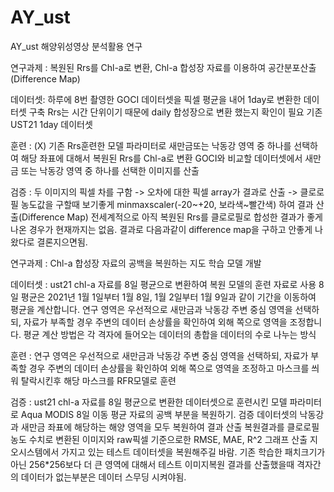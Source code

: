 # AY_ust
AY_ust 해양위성영상 분석활용 연구

연구과제 : 복원된 Rrs를 Chl-a로 변환, Chl-a 합성장 자료를 이용하여 공간분포산출(Difference Map)

데이터셋: 하루에 8번 촬영한 GOCI 데이터셋을 픽셀 평균을 내어 1day로 변환한 데이터셋 구축
    Rrs는 시간 단위이기 때문에 daily 합성장으로 변환 했는지 확인이 필요
    기존 UST21 1day 데이터셋

훈련 : (X) 기존 Rrs훈련한 모델 파라미터로 새만금또는 낙동강 영역 중 하나를 선택하여 해당 좌표에 대해서 복원된 Rrs를 Chl-a로 변환
    GOCI와 비교할 데이터셋에서 새만금 또는 낙동강 영역 중 하나를 선택한 이미지를 산출

검증 : 두 이미지의 픽셀 차를 구함 -> 오차에 대한 픽셀 array가 결과로 산출 -> 클로로필 농도값을 구할때 보기좋게  minmaxscaler(-20~+20, 보라색~빨간색) 하여 결과 산출(Difference Map)
    전세계적으로 아직 복원된 Rrs를 클로로필로 합성한 결과가 좋게 나온 경우가 현재까지는 없음.
    결과로 다음과같이 difference map을 구하고 안좋게 나왔다로 결론지으면됨.



연구과제 : Chl-a 합성장 자료의 공백을 복원하는 지도 학습 모델 개발

데이터셋 : ust21 chl-a 자료를 8일 평균으로 변환하여 복원 모델의 훈련 자료로 사용
8일 평균은 2021년 1월 1일부터 1월 8일, 1월 2일부터 1월 9일과 같이 기간을 이동하여 평균을 계산합니다.
연구 영역은 우선적으로 새만금과 낙동강 주변 중심 영역을 선택하되, 자료가 부족할 경우 주변의 데이터 손상률을 확인하여 외해 쪽으로 영역을 조정합니다.
평균 계산 방법은 각 격자에 들어오는 데이터의 총합을 데이터의 수로 나누는 방식

훈련 : 연구 영역은 우선적으로 새만금과 낙동강 주변 중심 영역을 선택하되, 자료가 부족할 경우 주변의 데이터 손상률을 확인하여 외해 쪽으로 영역을 조정하고 마스크를 씌워 탈락시킨후 해당 마스크를 RFR모델로 훈련

검증 : ust21 chl-a 자료를 8일 평균으로 변환한 데이터셋으로 훈련시킨 모델 파라미터로 Aqua MODIS 8일 이동 평균 자료의 공백 부분을 복원하기.
    검증 데이터셋의 낙동강과 새만금 좌표에 해당하는 해양 영역을 모두 복원하여 결과 산출 
    복원결과를 클로로필 농도 수치로 변환된 이미지와 raw픽셀 기준으로한 RMSE, MAE, R^2 그래프 산출
    지오시스템에서 가지고 있는 테스트 데이터셋을 복원해주길 바람. 
    기존 학습한 패치크기가 아닌 256*256보다 더 큰 영역에 대해서 테스트 이미지복원 결과를 산출했을때 
    격자간의 데이터가 없는부분은 데이터 스무딩 시켜야됨.

